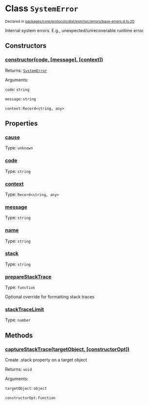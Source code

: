 # Class `SystemError`
<sub>Declared in [packages/core/protocols/dist/esm/src/errors/base-errors.d.ts:20]()</sub>


Internal system errors.
E.g., unexpected/unrecoverable runtime error.

## Constructors
### [constructor(code, \[message\], \[context\])]()




Returns: <code>[SystemError](/api/@dxos/client/classes/SystemError)</code>

Arguments: 

`code`: <code>string</code>

`message`: <code>string</code>

`context`: <code>Record&lt;string, any&gt;</code>



## Properties
### [cause]()
Type: <code>unknown</code>



### [code]()
Type: <code>string</code>



### [context]()
Type: <code>Record&lt;string, any&gt;</code>



### [message]()
Type: <code>string</code>



### [name]()
Type: <code>string</code>



### [stack]()
Type: <code>string</code>



### [prepareStackTrace]()
Type: <code>function</code>

Optional override for formatting stack traces

### [stackTraceLimit]()
Type: <code>number</code>




## Methods
### [captureStackTrace(targetObject, \[constructorOpt\])]()


Create .stack property on a target object

Returns: <code>void</code>

Arguments: 

`targetObject`: <code>object</code>

`constructorOpt`: <code>Function</code>


